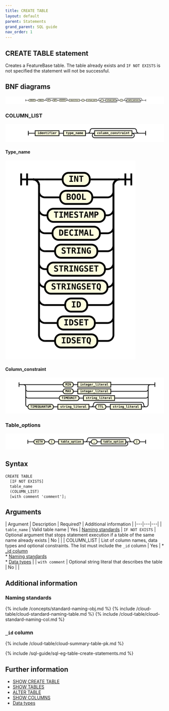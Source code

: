 ```yaml
---
title: CREATE TABLE
layout: default
parent: Statements
grand_parent: SQL guide
nav_order: 1
---
```


## CREATE TABLE statement

Creates a FeatureBase table. The table already exists and `IF NOT EXISTS` is not specified the statement will not be successful.

## BNF diagrams

![expr](/assets/images/sql-guide/create_table_stmt.svg)

### COLUMN_LIST
![expr](/assets/images/sql-guide/column_def.svg)

#### Type_name
![expr](/assets/images/sql-guide/type_name.svg)

#### Column_constraint
![expr](/assets/images/sql-guide/column_constraint.svg)

### Table_options
![expr](/assets/images/sql-guide/table_options.svg)

## Syntax

```
CREATE TABLE
  [IF NOT EXISTS]
  table_name
  (COLUMN_LIST)
  [with comment 'comment'];
```

## Arguments

| Argument | Description | Required? | Additional information |
|---|---|---|
| `table_name` | Valid table name | Yes | [Naming standards](#naming-standards)
| `IF NOT EXISTS` | Optional argument that stops statement execution if a table of the same name already exists | No |  |
| COLUMN_LIST | List of column names, data types and optional constraints. The list must include the `_id` column | Yes | * [_id column](#_id-column)<br/>* [Naming standards](#naming-standards)<br/>* [Data types](/docs/sql-guide/data-types/data-types-home) |
| `with comment` | Optional string literal that describes the table | No |  |

## Additional information

### Naming standards

{% include /concepts/standard-naming-obj.md %}
{% include /cloud-table/cloud-standard-naming-table.md %}
{% include /cloud-table/cloud-standard-naming-col.md %}

### `_id` column

{% include /cloud-table/cloud-summary-table-pk.md %}

<!--next include has heading "CREATE TABLE examples"-->

{% include /sql-guide/sql-eg-table-create-statements.md %}

<!--original create table statements to be reviewed as they may already be included above

{% include /sql-guide/table-create-prod-sale-string-eg.md %}

### CREATE TABLE with integer constraints

{% include /sql-guide/table-create-integer-constraints-eg.md%}

### CREATE TABLE with STRINGSET data type

{% include /sql-guide/table-create-stringset-datatype-eg.md %}

{% include /sql-guide/table-create-segments-eg.md %}

{% include /sql-guide/create-table-with-stringsetq-timeq.md %}

### CREATE TABLE with TIMEQUANTUM constraints

{% include /sql-guide/table-create-timequantum-eg.md %}

### CREATE TABLE with vector array

* [CREATE TABLE with VECTOR data type column](/docs/sql-guide/examples/sql-eg-table/sql-eg-table-create-cosvec-target)

### CREATE TABLE with all column types

{% include /sql-guide/table-create-types-all-eg.md %}
-->

## Further information

* [SHOW CREATE TABLE](/docs/sql-guide/statements/statement-table-create-show)
* [SHOW TABLES](/docs/sql-guide/statements/statement-tables-show)
* [ALTER TABLE](/docs/sql-guide/statements/statement-table-alter)
* [SHOW COLUMNS](/docs/sql-guide/statements/statement-columns-show)
* [Data types](/docs/sql-guide/data-types/data-types-home)
